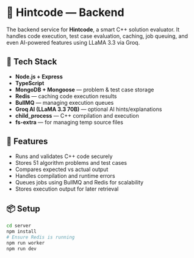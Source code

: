
# 🧠 Hintcode — Backend

The backend service for **Hintcode**, a smart C++ solution evaluator. It handles code execution, test case evaluation, caching, job queuing, and even AI-powered features using LLaMA 3.3 via Groq.

## 🔧 Tech Stack

- **Node.js + Express**
- **TypeScript**
- **MongoDB + Mongoose** — problem & test case storage
- **Redis** — caching code execution results
- **BullMQ** — managing execution queues
- **Groq AI (LLaMA 3.3 70B)** — optional AI hints/explanations
- **child_process** — C++ compilation and execution
- **fs-extra** — for managing temp source files

## 🎯 Features

- Runs and validates C++ code securely
- Stores 51 algorithm problems and test cases
- Compares expected vs actual output
- Handles compilation and runtime errors
- Queues jobs using BullMQ and Redis for scalability
- Stores execution output for later retrieval

## 📦 Setup

```bash
cd server
npm install
# Ensure Redis is running
npm run worker
npm run dev
```
